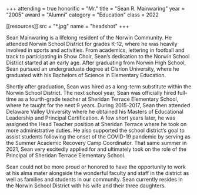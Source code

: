 +++
attending = true
honorific = "Mr."
title     = "Sean R. Mainwaring"
year      = "2005"
award     = "Alumni"
category  = "Education"
class     = 2022

[[resources]]
  src  = "*.jpg"
  name = "headshot"
+++

Sean Mainwaring is a lifelong resident of the Norwin Community. He attended Norwin School District for grades K-12, where he was heavily involved in sports and activities. From academics, lettering in football and track to participating in Show Choir, Sean’s dedication to the Norwin School District started at an early age. After graduating from Norwin High School, Sean pursued an undergraduate degree at Clarion University, where he graduated with his Bachelors of Science in Elementary Education.

Shortly after graduation, Sean was hired as a long-term substitute within the Norwin School District. The next school year, Sean was officially hired full-time as a fourth-grade teacher at Sheridan Terrace Elementary School, where he taught for the next 9 years. During 2015-2017, Sean then attended Delaware Valley University where he obtained his Masters of Educational Leadership and Principal Certification. A few short years later, he was assigned the Head Teacher position at Sheridan Terrace where he took on more administrative duties. He also supported the school district’s goal to assist students following the onset of the COVID-19 pandemic by serving as the Summer Academic Recovery Camp Coordinator.  That same summer in 2021, Sean very excitedly applied for and ultimately took on the role of the Principal of Sheridan Terrace Elementary School.

Sean could not be more proud or honored to have the opportunity to work at his alma mater alongside the wonderful faculty and staff in the district as well as families and students in our community. Sean currently resides in the Norwin School District with his wife and their three daughters.
